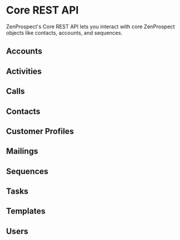 

# Core REST API

ZenProspect's Core REST API lets you interact with core ZenProspect objects like contacts, accounts, and sequences.

## Accounts



## Activities


## Calls


## Contacts


## Customer Profiles


## Mailings


## Sequences


## Tasks


## Templates


## Users


